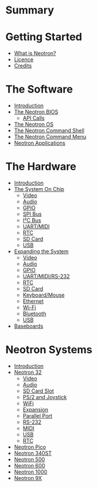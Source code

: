 # Summary

# Getting Started
- [What is Neotron?](./README.md)
- [Licence](./licence.md)
- [Credits](./credits.md)

# The Software

- [Introduction](./software.md)
- [The Neotron BIOS](./software_bios.md)
	- [API Calls](./software_bios_apicalls.md)
- [The Neotron OS](./software_os.md)
- [The Neotron Command Shell](./software_command_shell.md)
- [The Neotron Command Menu](./software_menu_shell.md)
- [Neotron Applications](./software_applications.md)

# The Hardware

- [Introduction](./hardware.md)
- [The System On Chip](./hardware_soc.md)
	- [Video](./hardware_soc_video.md)
	- [Audio]()
	- [GPIO]()
	- [SPI Bus]()
	- [I²C Bus]()
	- [UART/MIDI]()
	- [RTC]()
	- [SD Card]()
	- [USB]()
- [Expanding the System]()
	- [Video]()
	- [Audio]()
	- [GPIO]()
	- [UART/MIDI/RS-232]()
	- [RTC]()
	- [SD Card]()
	- [Keyboard/Mouse]()
	- [Ethernet]()
	- [Wi-Fi]()
	- [Bluetooth]()
	- [USB]()
- [Baseboards](./hardware_baseboards.md)

# Neotron Systems

- [Introduction](./systems.md)
- [Neotron 32](./neotron_32.md)
	- [Video](./neotron_32_video.md)
	- [Audio](./neotron_32_audio.md)
	- [SD Card Slot](./neotron_32_sdmmc.md)
	- [PS/2 and Joystick](./neotron_32_ps2.md)
	- [WiFi](./neotron_32_wifi.md)
	- [Expansion]()
	- [Parallel Port](./neotron_32_parallel.md)
	- [RS-232](./neotron_32_rs232.md)
	- [MIDI](./neotron_32_midi.md)
	- [USB](./neotron_32_usb.md)
	- [RTC](./neotron_32_rtc.md)
- [Neotron Pico](./neotron_pico.md)
- [Neotron 340ST](./neotron_340st.md)
- [Neotron 500](./neotron_500.md)
- [Neotron 600](./neotron_600.md)
- [Neotron 1000](./neotron_1000.md)
- [Neotron 9X](./neotron_9x.md)
